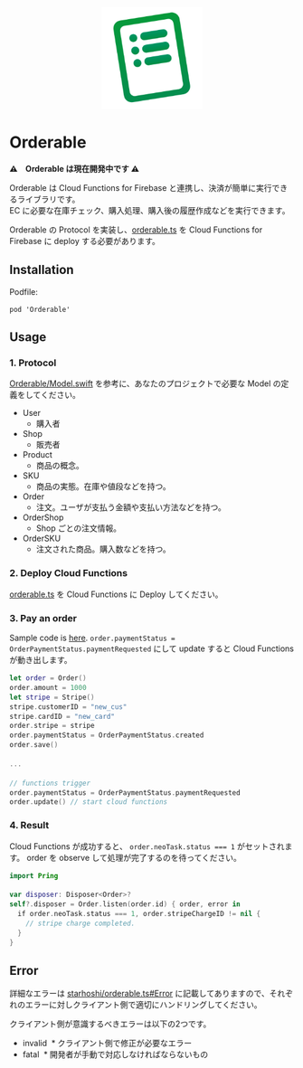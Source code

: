 <p align="center">
    <img src="https://raw.githubusercontent.com/starhoshi/orderable.ts/master/docs/logo.png" width='180px' />
</p>

# Orderable

<b>⚠️　Orderable は現在開発中です ⚠️</b>

Orderable は Cloud Functions for Firebase と連携し、決済が簡単に実行できるライブラリです。  
EC に必要な在庫チェック、購入処理、購入後の履歴作成などを実行できます。

Orderable の Protocol を実装し、[orderable.ts](https://github.com/starhoshi/Orderable.ts) を Cloud Functions for Firebase に deploy する必要があります。


## Installation

Podfile:

```
pod 'Orderable'
```

## Usage

### 1. Protocol

[Orderable/Model\.swift](https://github.com/starhoshi/Orderable/blob/master/SampleModel/Model.swift) を参考に、あなたのプロジェクトで必要な Model の定義をしてください。

* User
  * 購入者
* Shop
  * 販売者
* Product
  * 商品の概念。
* SKU
  * 商品の実態。在庫や値段などを持つ。
* Order
  * 注文。ユーザが支払う金額や支払い方法などを持つ。
* OrderShop
  * Shop ごとの注文情報。
* OrderSKU
  * 注文された商品。購入数などを持つ。

### 2. Deploy Cloud Functions

[orderable.ts](https://github.com/starhoshi/Orderable.ts) を Cloud Functions に Deploy してください。

### 3. Pay an order

Sample code is [here](https://github.com/starhoshi/Orderable/blob/master/Demo/ViewController.swift). `order.paymentStatus = OrderPaymentStatus.paymentRequested` にして update すると Cloud Functions が動き出します。

```swift
let order = Order()
order.amount = 1000
let stripe = Stripe()
stripe.customerID = "new_cus"
stripe.cardID = "new_card"
order.stripe = stripe
order.paymentStatus = OrderPaymentStatus.created
order.save()

...

// functions trigger
order.paymentStatus = OrderPaymentStatus.paymentRequested
order.update() // start cloud functions
```

### 4. Result

Cloud Functions が成功すると、 `order.neoTask.status === 1` がセットされます。 order を observe して処理が完了するのを待ってください。

```swift
import Pring

var disposer: Disposer<Order>?
self?.disposer = Order.listen(order.id) { order, error in
  if order.neoTask.status === 1, order.stripeChargeID != nil {
    // stripe charge completed.
  }
}
```

## Error

詳細なエラーは [starhoshi/orderable\.ts#Error](https://github.com/starhoshi/orderable.ts#neotask) に記載してありますので、それぞれのエラーに対しクライアント側で適切にハンドリングしてください。

クライアント側が意識するべきエラーは以下の2つです。

* invalid
  * クライアント側で修正が必要なエラー
* fatal
  * 開発者が手動で対応しなければならないもの
